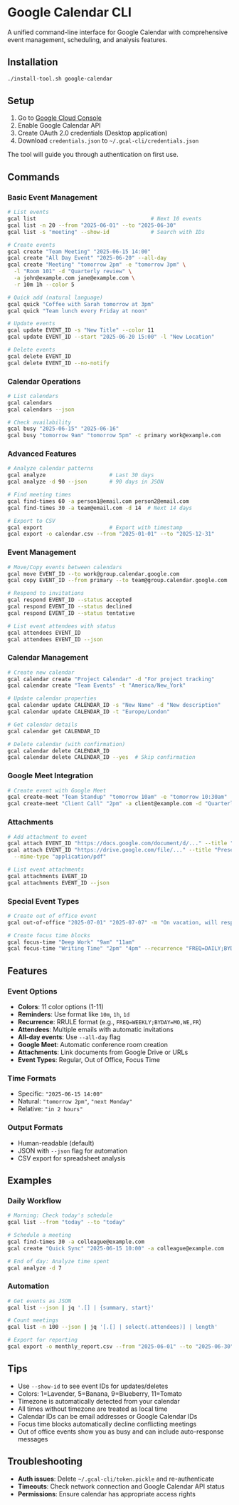 # Google Calendar CLI

A unified command-line interface for Google Calendar with comprehensive event management, scheduling, and analysis features.

## Installation

```bash
./install-tool.sh google-calendar
```

## Setup

1. Go to [Google Cloud Console](https://console.cloud.google.com/)
2. Enable Google Calendar API
3. Create OAuth 2.0 credentials (Desktop application)
4. Download `credentials.json` to `~/.gcal-cli/credentials.json`

The tool will guide you through authentication on first use.

## Commands

### Basic Event Management

```bash
# List events
gcal list                                    # Next 10 events
gcal list -n 20 --from "2025-06-01" --to "2025-06-30"
gcal list -s "meeting" --show-id             # Search with IDs

# Create events
gcal create "Team Meeting" "2025-06-15 14:00"
gcal create "All Day Event" "2025-06-20" --all-day
gcal create "Meeting" "tomorrow 2pm" -e "tomorrow 3pm" \
  -l "Room 101" -d "Quarterly review" \
  -a john@example.com jane@example.com \
  -r 10m 1h --color 5

# Quick add (natural language)
gcal quick "Coffee with Sarah tomorrow at 3pm"
gcal quick "Team lunch every Friday at noon"

# Update events
gcal update EVENT_ID -s "New Title" --color 11
gcal update EVENT_ID --start "2025-06-20 15:00" -l "New Location"

# Delete events
gcal delete EVENT_ID
gcal delete EVENT_ID --no-notify
```

### Calendar Operations

```bash
# List calendars
gcal calendars
gcal calendars --json

# Check availability
gcal busy "2025-06-15" "2025-06-16"
gcal busy "tomorrow 9am" "tomorrow 5pm" -c primary work@example.com
```

### Advanced Features

```bash
# Analyze calendar patterns
gcal analyze                    # Last 30 days
gcal analyze -d 90 --json       # 90 days in JSON

# Find meeting times
gcal find-times 60 -a person1@email.com person2@email.com
gcal find-times 30 -a team@email.com -d 14  # Next 14 days

# Export to CSV
gcal export                     # Export with timestamp
gcal export -o calendar.csv --from "2025-01-01" --to "2025-12-31"
```

### Event Management

```bash
# Move/Copy events between calendars
gcal move EVENT_ID --to work@group.calendar.google.com
gcal copy EVENT_ID --from primary --to team@group.calendar.google.com

# Respond to invitations
gcal respond EVENT_ID --status accepted
gcal respond EVENT_ID --status declined
gcal respond EVENT_ID --status tentative

# List event attendees with status
gcal attendees EVENT_ID
gcal attendees EVENT_ID --json
```

### Calendar Management

```bash
# Create new calendar
gcal calendar create "Project Calendar" -d "For project tracking"
gcal calendar create "Team Events" -t "America/New_York"

# Update calendar properties
gcal calendar update CALENDAR_ID -s "New Name" -d "New description"
gcal calendar update CALENDAR_ID -t "Europe/London"

# Get calendar details
gcal calendar get CALENDAR_ID

# Delete calendar (with confirmation)
gcal calendar delete CALENDAR_ID
gcal calendar delete CALENDAR_ID --yes  # Skip confirmation
```

### Google Meet Integration

```bash
# Create event with Google Meet
gcal create-meet "Team Standup" "tomorrow 10am" -e "tomorrow 10:30am"
gcal create-meet "Client Call" "2pm" -a client@example.com -d "Quarterly review"
```

### Attachments

```bash
# Add attachment to event
gcal attach EVENT_ID "https://docs.google.com/document/d/..." --title "Meeting Notes"
gcal attach EVENT_ID "https://drive.google.com/file/..." --title "Presentation" \
  --mime-type "application/pdf"

# List event attachments
gcal attachments EVENT_ID
gcal attachments EVENT_ID --json
```

### Special Event Types

```bash
# Create out of office event
gcal out-of-office "2025-07-01" "2025-07-07" -m "On vacation, will respond when I return"

# Create focus time blocks
gcal focus-time "Deep Work" "9am" "11am"
gcal focus-time "Writing Time" "2pm" "4pm" --recurrence "FREQ=DAILY;BYDAY=MO,WE,FR"
```

## Features

### Event Options
- **Colors**: 11 color options (1-11)
- **Reminders**: Use format like `10m`, `1h`, `1d`
- **Recurrence**: RRULE format (e.g., `FREQ=WEEKLY;BYDAY=MO,WE,FR`)
- **Attendees**: Multiple emails with automatic invitations
- **All-day events**: Use `--all-day` flag
- **Google Meet**: Automatic conference room creation
- **Attachments**: Link documents from Google Drive or URLs
- **Event Types**: Regular, Out of Office, Focus Time

### Time Formats
- Specific: `"2025-06-15 14:00"`
- Natural: `"tomorrow 2pm"`, `"next Monday"`
- Relative: `"in 2 hours"`

### Output Formats
- Human-readable (default)
- JSON with `--json` flag for automation
- CSV export for spreadsheet analysis

## Examples

### Daily Workflow
```bash
# Morning: Check today's schedule
gcal list --from "today" --to "today"

# Schedule a meeting
gcal find-times 30 -a colleague@example.com
gcal create "Quick Sync" "2025-06-15 10:00" -a colleague@example.com

# End of day: Analyze time spent
gcal analyze -d 7
```

### Automation
```bash
# Get events as JSON
gcal list --json | jq '.[] | {summary, start}'

# Count meetings
gcal list -n 100 --json | jq '[.[] | select(.attendees)] | length'

# Export for reporting
gcal export -o monthly_report.csv --from "2025-06-01" --to "2025-06-30"
```

## Tips

- Use `--show-id` to see event IDs for updates/deletes
- Colors: 1=Lavender, 5=Banana, 9=Blueberry, 11=Tomato
- Timezone is automatically detected from your calendar
- All times without timezone are treated as local time
- Calendar IDs can be email addresses or Google Calendar IDs
- Focus time blocks automatically decline conflicting meetings
- Out of office events show you as busy and can include auto-response messages

## Troubleshooting

- **Auth issues**: Delete `~/.gcal-cli/token.pickle` and re-authenticate
- **Timeouts**: Check network connection and Google Calendar API status
- **Permissions**: Ensure calendar has appropriate access rights